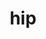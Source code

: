 ---
title: "hip"
layout: cache
categories: [package, develop]
meta: {"compilers": ["gcc@=11.4.0", "gcc@=13.2.0"], "num_specs": 55, "num_specs_by_stack": {"e4s": 35, "hep": 10, "ml-linux-x86_64-rocm": 10, "root": 55}, "oss": ["ubuntu22.04", "ubuntu24.04"], "platforms": ["linux"], "stacks": ["e4s", "hep", "ml-linux-x86_64-rocm", "root"], "targets": ["x86_64_v3"], "versions": ["5.7.1", "6.1.2", "6.3.2"]}
spec_details: [{"compiler": "gcc@=11.4.0", "hash": "23idfkwrb3ldlmzkyrq5lh27jfe5v46j", "os": "ubuntu22.04", "platform": "linux", "size": "-", "stacks": ["hep", "root"], "target": "x86_64_v3", "variants": ["~asan", "build_system=cmake", "build_type=Release", "~cuda", "generator=make", "~ipo", "patches=5bb9b0e,7668b2a,aee7249,b589a02,c2ee21c", "+rocm"], "versions": ["5.7.1"]}, {"compiler": "gcc@=13.2.0", "hash": "3r2equca7uv4vkiysccpjcftjnsazm7d", "os": "ubuntu24.04", "platform": "linux", "size": "-", "stacks": ["ml-linux-x86_64-rocm", "root"], "target": "x86_64_v3", "variants": ["~asan", "build_system=cmake", "build_type=Release", "~cuda", "generator=make", "~ipo", "patches=1f65dfe,6bbe83b", "+rocm"], "versions": ["6.1.2"]}, {"compiler": "gcc@=11.4.0", "hash": "4gcknfw6rjgpyi3hsrw4z6xl66j2rsbn", "os": "ubuntu22.04", "platform": "linux", "size": "-", "stacks": ["hep", "root"], "target": "x86_64_v3", "variants": ["~asan", "build_system=cmake", "build_type=Release", "~cuda", "generator=make", "~ipo", "patches=5bb9b0e,7668b2a,aee7249,b589a02,c2ee21c", "+rocm"], "versions": ["5.7.1"]}, {"compiler": "gcc@=11.4.0", "hash": "4q5ftebhyqdplnq35jri5oa73e6xz7qk", "os": "ubuntu22.04", "platform": "linux", "size": "-", "stacks": ["e4s", "root"], "target": "x86_64_v3", "variants": ["~asan", "build_system=cmake", "build_type=Release", "~cuda", "generator=make", "~ipo", "patches=1f65dfe", "+rocm"], "versions": ["6.3.2"]}, {"compiler": "gcc@=11.4.0", "hash": "5mkzuixiyceap4ors6p6hj35muell34x", "os": "ubuntu22.04", "platform": "linux", "size": "-", "stacks": ["e4s", "root"], "target": "x86_64_v3", "variants": ["~asan", "build_system=cmake", "build_type=Release", "~cuda", "generator=make", "~ipo", "patches=1f65dfe", "+rocm"], "versions": ["6.3.2"]}, {"compiler": "gcc@=11.4.0", "hash": "73nshg2xzgnzgtspmufv24d7sdnx6apg", "os": "ubuntu22.04", "platform": "linux", "size": "-", "stacks": ["e4s", "root"], "target": "x86_64_v3", "variants": ["~asan", "build_system=cmake", "build_type=Release", "~cuda", "generator=make", "~ipo", "patches=1f65dfe", "+rocm"], "versions": ["6.3.2"]}, {"compiler": "gcc@=11.4.0", "hash": "77pgkoi6vw4gloj36tdhuekzkit3zzp3", "os": "ubuntu22.04", "platform": "linux", "size": "-", "stacks": ["e4s", "root"], "target": "x86_64_v3", "variants": ["~asan", "build_system=cmake", "build_type=Release", "~cuda", "generator=make", "~ipo", "patches=1f65dfe", "+rocm"], "versions": ["6.3.2"]}, {"compiler": "gcc@=11.4.0", "hash": "7c2v5mlytpwavb5sxgee3shntftxppx4", "os": "ubuntu22.04", "platform": "linux", "size": "-", "stacks": ["hep", "root"], "target": "x86_64_v3", "variants": ["~asan", "build_system=cmake", "build_type=Release", "~cuda", "generator=make", "~ipo", "patches=5bb9b0e,7668b2a,aee7249,b589a02,c2ee21c", "+rocm"], "versions": ["5.7.1"]}, {"compiler": "gcc@=11.4.0", "hash": "7elmzvxnoy7gdymflxlxctwt2ztrmhjp", "os": "ubuntu22.04", "platform": "linux", "size": "-", "stacks": ["e4s", "root"], "target": "x86_64_v3", "variants": ["~asan", "build_system=cmake", "build_type=Release", "~cuda", "generator=make", "~ipo", "patches=1f65dfe", "+rocm"], "versions": ["6.3.2"]}, {"compiler": "gcc@=11.4.0", "hash": "7rvyz2sc2poplisn5vd57wccnu7wnzfm", "os": "ubuntu22.04", "platform": "linux", "size": "-", "stacks": ["e4s", "root"], "target": "x86_64_v3", "variants": ["~asan", "build_system=cmake", "build_type=Release", "~cuda", "generator=make", "~ipo", "patches=1f65dfe", "+rocm"], "versions": ["6.3.2"]}, {"compiler": "gcc@=11.4.0", "hash": "a7poqkd5frlanwhs657qxkqse2oy4wy6", "os": "ubuntu22.04", "platform": "linux", "size": "-", "stacks": ["e4s", "root"], "target": "x86_64_v3", "variants": ["~asan", "build_system=cmake", "build_type=Release", "~cuda", "generator=make", "~ipo", "patches=1f65dfe", "+rocm"], "versions": ["6.3.2"]}, {"compiler": "gcc@=11.4.0", "hash": "airjl5ldg6yfra756zhvjfjve3ciubiz", "os": "ubuntu22.04", "platform": "linux", "size": "-", "stacks": ["e4s", "root"], "target": "x86_64_v3", "variants": ["~asan", "build_system=cmake", "build_type=Release", "~cuda", "generator=make", "~ipo", "patches=1f65dfe", "+rocm"], "versions": ["6.3.2"]}, {"compiler": "gcc@=11.4.0", "hash": "ateg6ewezexa7m6cyldq2i25z5zby3ba", "os": "ubuntu22.04", "platform": "linux", "size": "-", "stacks": ["e4s", "root"], "target": "x86_64_v3", "variants": ["~asan", "build_system=cmake", "build_type=Release", "~cuda", "generator=make", "~ipo", "patches=1f65dfe", "+rocm"], "versions": ["6.3.2"]}, {"compiler": "gcc@=11.4.0", "hash": "bff3o3q2igmklsjmlsrbijujef4edvvb", "os": "ubuntu22.04", "platform": "linux", "size": "-", "stacks": ["e4s", "root"], "target": "x86_64_v3", "variants": ["~asan", "build_system=cmake", "build_type=Release", "~cuda", "generator=make", "~ipo", "patches=1f65dfe", "+rocm"], "versions": ["6.3.2"]}, {"compiler": "gcc@=11.4.0", "hash": "br7r3pjjurnayojj7ldif6kt6uwn3sp2", "os": "ubuntu22.04", "platform": "linux", "size": "-", "stacks": ["hep", "root"], "target": "x86_64_v3", "variants": ["~asan", "build_system=cmake", "build_type=Release", "~cuda", "generator=make", "~ipo", "patches=5bb9b0e,7668b2a,aee7249,b589a02,c469dde", "+rocm"], "versions": ["5.7.1"]}, {"compiler": "gcc@=11.4.0", "hash": "btcrcpplcyvi7mwvsnd2tfwqrihalbij", "os": "ubuntu22.04", "platform": "linux", "size": "-", "stacks": ["e4s", "root"], "target": "x86_64_v3", "variants": ["~asan", "build_system=cmake", "build_type=Release", "~cuda", "generator=make", "~ipo", "patches=1f65dfe", "+rocm"], "versions": ["6.3.2"]}, {"compiler": "gcc@=13.2.0", "hash": "cmisipywqtyaujlpnvc2teq4dzyxatht", "os": "ubuntu24.04", "platform": "linux", "size": "-", "stacks": ["ml-linux-x86_64-rocm", "root"], "target": "x86_64_v3", "variants": ["~asan", "build_system=cmake", "build_type=Release", "~cuda", "generator=make", "~ipo", "patches=1f65dfe,6bbe83b", "+rocm"], "versions": ["6.1.2"]}, {"compiler": "gcc@=11.4.0", "hash": "ddr6xvxa3clpfdn6dexjfomxp24eaxfs", "os": "ubuntu22.04", "platform": "linux", "size": "-", "stacks": ["hep", "root"], "target": "x86_64_v3", "variants": ["~asan", "build_system=cmake", "build_type=Release", "~cuda", "generator=make", "~ipo", "patches=5bb9b0e,7668b2a,aee7249,b589a02,c2ee21c", "+rocm"], "versions": ["5.7.1"]}, {"compiler": "gcc@=13.2.0", "hash": "dhgymtwnteznx32bm7ttapenrnjb7f7h", "os": "ubuntu24.04", "platform": "linux", "size": "-", "stacks": ["ml-linux-x86_64-rocm", "root"], "target": "x86_64_v3", "variants": ["~asan", "build_system=cmake", "build_type=Release", "~cuda", "generator=make", "~ipo", "patches=1f65dfe,6bbe83b", "+rocm"], "versions": ["6.1.2"]}, {"compiler": "gcc@=11.4.0", "hash": "erohobkju62zllmiesj3zdwyrpxfjey6", "os": "ubuntu22.04", "platform": "linux", "size": "-", "stacks": ["e4s", "root"], "target": "x86_64_v3", "variants": ["~asan", "build_system=cmake", "build_type=Release", "~cuda", "generator=make", "~ipo", "patches=1f65dfe", "+rocm"], "versions": ["6.3.2"]}, {"compiler": "gcc@=13.2.0", "hash": "ew7xxo4majan6ab36fiast6lva25xbkh", "os": "ubuntu24.04", "platform": "linux", "size": "-", "stacks": ["ml-linux-x86_64-rocm", "root"], "target": "x86_64_v3", "variants": ["~asan", "build_system=cmake", "build_type=Release", "~cuda", "generator=make", "~ipo", "patches=1f65dfe,6bbe83b", "+rocm"], "versions": ["6.1.2"]}, {"compiler": "gcc@=11.4.0", "hash": "gautmbabkmv22t6bxqtaj4rdy6x3kbzn", "os": "ubuntu22.04", "platform": "linux", "size": "-", "stacks": ["e4s", "root"], "target": "x86_64_v3", "variants": ["~asan", "build_system=cmake", "build_type=Release", "~cuda", "generator=make", "~ipo", "patches=1f65dfe", "+rocm"], "versions": ["6.3.2"]}, {"compiler": "gcc@=11.4.0", "hash": "glwqfxdhteho3hjmgz26kpzzggkipzjj", "os": "ubuntu22.04", "platform": "linux", "size": "-", "stacks": ["e4s", "root"], "target": "x86_64_v3", "variants": ["~asan", "build_system=cmake", "build_type=Release", "~cuda", "generator=make", "~ipo", "patches=1f65dfe", "+rocm"], "versions": ["6.3.2"]}, {"compiler": "gcc@=13.2.0", "hash": "hg2srggzde235zyz4qpvh34fcguzezrc", "os": "ubuntu24.04", "platform": "linux", "size": "-", "stacks": ["ml-linux-x86_64-rocm", "root"], "target": "x86_64_v3", "variants": ["~asan", "build_system=cmake", "build_type=Release", "~cuda", "generator=make", "~ipo", "patches=1f65dfe,6bbe83b", "+rocm"], "versions": ["6.1.2"]}, {"compiler": "gcc@=11.4.0", "hash": "ifzoy7gutpf576voflgxodzzmb33rdfv", "os": "ubuntu22.04", "platform": "linux", "size": "-", "stacks": ["hep", "root"], "target": "x86_64_v3", "variants": ["~asan", "build_system=cmake", "build_type=Release", "~cuda", "generator=make", "~ipo", "patches=5bb9b0e,7668b2a,aee7249,b589a02,c2ee21c", "+rocm"], "versions": ["5.7.1"]}, {"compiler": "gcc@=11.4.0", "hash": "ioput77edhw4nop3h5x52ckijl2s6fyd", "os": "ubuntu22.04", "platform": "linux", "size": "-", "stacks": ["hep", "root"], "target": "x86_64_v3", "variants": ["~asan", "build_system=cmake", "build_type=Release", "~cuda", "generator=make", "~ipo", "patches=5bb9b0e,7668b2a,aee7249,b589a02,c469dde", "+rocm"], "versions": ["5.7.1"]}, {"compiler": "gcc@=11.4.0", "hash": "itaakr3xlupixbcpdkmcwcovp6ek34vx", "os": "ubuntu22.04", "platform": "linux", "size": "-", "stacks": ["e4s", "root"], "target": "x86_64_v3", "variants": ["~asan", "build_system=cmake", "build_type=Release", "~cuda", "generator=make", "~ipo", "patches=1f65dfe", "+rocm"], "versions": ["6.3.2"]}, {"compiler": "gcc@=11.4.0", "hash": "iugkq6euccsqapkfzzrf2m5kqgnwvq2f", "os": "ubuntu22.04", "platform": "linux", "size": "-", "stacks": ["hep", "root"], "target": "x86_64_v3", "variants": ["~asan", "build_system=cmake", "build_type=Release", "~cuda", "generator=make", "~ipo", "patches=5bb9b0e,7668b2a,aee7249,b589a02,c2ee21c", "+rocm"], "versions": ["5.7.1"]}, {"compiler": "gcc@=11.4.0", "hash": "j3baewdgmku55t22d63ojudhxhksolpp", "os": "ubuntu22.04", "platform": "linux", "size": "-", "stacks": ["e4s", "root"], "target": "x86_64_v3", "variants": ["~asan", "build_system=cmake", "build_type=Release", "~cuda", "generator=make", "~ipo", "patches=1f65dfe", "+rocm"], "versions": ["6.3.2"]}, {"compiler": "gcc@=11.4.0", "hash": "km4wsque7zft4aoji4ryelumr5h4imi3", "os": "ubuntu22.04", "platform": "linux", "size": "-", "stacks": ["e4s", "root"], "target": "x86_64_v3", "variants": ["~asan", "build_system=cmake", "build_type=Release", "~cuda", "generator=make", "~ipo", "patches=1f65dfe", "+rocm"], "versions": ["6.3.2"]}, {"compiler": "gcc@=11.4.0", "hash": "lpnvupihd227ebf6at5ijpxpcfwyzzf3", "os": "ubuntu22.04", "platform": "linux", "size": "-", "stacks": ["e4s", "root"], "target": "x86_64_v3", "variants": ["~asan", "build_system=cmake", "build_type=Release", "~cuda", "generator=make", "~ipo", "patches=1f65dfe", "+rocm"], "versions": ["6.3.2"]}, {"compiler": "gcc@=13.2.0", "hash": "mntl24pizakbyoiakmhmsclzsi2pfovl", "os": "ubuntu24.04", "platform": "linux", "size": "-", "stacks": ["ml-linux-x86_64-rocm", "root"], "target": "x86_64_v3", "variants": ["~asan", "build_system=cmake", "build_type=Release", "~cuda", "generator=make", "~ipo", "patches=1f65dfe,6bbe83b", "+rocm"], "versions": ["6.1.2"]}, {"compiler": "gcc@=11.4.0", "hash": "nbixiq7vw7w7skrulx3svvmaptsm63it", "os": "ubuntu22.04", "platform": "linux", "size": "-", "stacks": ["e4s", "root"], "target": "x86_64_v3", "variants": ["~asan", "build_system=cmake", "build_type=Release", "~cuda", "generator=make", "~ipo", "patches=1f65dfe", "+rocm"], "versions": ["6.3.2"]}, {"compiler": "gcc@=11.4.0", "hash": "nd4eali4zi2p4rsh6cwbl6wsw3iq2k3l", "os": "ubuntu22.04", "platform": "linux", "size": "-", "stacks": ["e4s", "root"], "target": "x86_64_v3", "variants": ["~asan", "build_system=cmake", "build_type=Release", "~cuda", "generator=make", "~ipo", "patches=1f65dfe", "+rocm"], "versions": ["6.3.2"]}, {"compiler": "gcc@=11.4.0", "hash": "nqzaegap5sxzevfvuubclqpw7kihiort", "os": "ubuntu22.04", "platform": "linux", "size": "-", "stacks": ["e4s", "root"], "target": "x86_64_v3", "variants": ["~asan", "build_system=cmake", "build_type=Release", "~cuda", "generator=make", "~ipo", "patches=1f65dfe", "+rocm"], "versions": ["6.3.2"]}, {"compiler": "gcc@=13.2.0", "hash": "nsdqmdsdrbudwrsqnxsrqdgcwdzt32ql", "os": "ubuntu24.04", "platform": "linux", "size": "-", "stacks": ["ml-linux-x86_64-rocm", "root"], "target": "x86_64_v3", "variants": ["~asan", "build_system=cmake", "build_type=Release", "~cuda", "generator=make", "~ipo", "patches=1f65dfe,6bbe83b", "+rocm"], "versions": ["6.1.2"]}, {"compiler": "gcc@=11.4.0", "hash": "og3uwoinfabpvebptojowqjr6rnqgxqo", "os": "ubuntu22.04", "platform": "linux", "size": "-", "stacks": ["e4s", "root"], "target": "x86_64_v3", "variants": ["~asan", "build_system=cmake", "build_type=Release", "~cuda", "generator=make", "~ipo", "patches=1f65dfe", "+rocm"], "versions": ["6.3.2"]}, {"compiler": "gcc@=11.4.0", "hash": "otsdxtmz7zpf6rpl7sa4c3oj46gcpsdg", "os": "ubuntu22.04", "platform": "linux", "size": "-", "stacks": ["e4s", "root"], "target": "x86_64_v3", "variants": ["~asan", "build_system=cmake", "build_type=Release", "~cuda", "generator=make", "~ipo", "patches=1f65dfe", "+rocm"], "versions": ["6.3.2"]}, {"compiler": "gcc@=11.4.0", "hash": "p4xdtio63jqerl5feilevtvudfsjxyds", "os": "ubuntu22.04", "platform": "linux", "size": "-", "stacks": ["e4s", "root"], "target": "x86_64_v3", "variants": ["~asan", "build_system=cmake", "build_type=Release", "~cuda", "generator=make", "~ipo", "patches=1f65dfe", "+rocm"], "versions": ["6.3.2"]}, {"compiler": "gcc@=11.4.0", "hash": "ptkd7wy6ox6stciwlz7hklise7m5cvih", "os": "ubuntu22.04", "platform": "linux", "size": "-", "stacks": ["e4s", "root"], "target": "x86_64_v3", "variants": ["~asan", "build_system=cmake", "build_type=Release", "~cuda", "generator=make", "~ipo", "patches=1f65dfe", "+rocm"], "versions": ["6.3.2"]}, {"compiler": "gcc@=11.4.0", "hash": "q57h2ootc3ssfqhirtal7qdyuejvg6iu", "os": "ubuntu22.04", "platform": "linux", "size": "-", "stacks": ["e4s", "root"], "target": "x86_64_v3", "variants": ["~asan", "build_system=cmake", "build_type=Release", "~cuda", "generator=make", "~ipo", "patches=1f65dfe", "+rocm"], "versions": ["6.3.2"]}, {"compiler": "gcc@=11.4.0", "hash": "s74b2det34dkd5z43faee5yubtlg5k5y", "os": "ubuntu22.04", "platform": "linux", "size": "-", "stacks": ["e4s", "root"], "target": "x86_64_v3", "variants": ["~asan", "build_system=cmake", "build_type=Release", "~cuda", "generator=make", "~ipo", "patches=1f65dfe", "+rocm"], "versions": ["6.3.2"]}, {"compiler": "gcc@=13.2.0", "hash": "slw6tcieat65vicbl2brm53wpprhfgay", "os": "ubuntu24.04", "platform": "linux", "size": "-", "stacks": ["ml-linux-x86_64-rocm", "root"], "target": "x86_64_v3", "variants": ["~asan", "build_system=cmake", "build_type=Release", "~cuda", "generator=make", "~ipo", "patches=1f65dfe,6bbe83b", "+rocm"], "versions": ["6.1.2"]}, {"compiler": "gcc@=11.4.0", "hash": "st22gpi3cun2ahyhmskdj64ht3fztxog", "os": "ubuntu22.04", "platform": "linux", "size": "-", "stacks": ["hep", "root"], "target": "x86_64_v3", "variants": ["~asan", "build_system=cmake", "build_type=Release", "~cuda", "generator=make", "~ipo", "patches=5bb9b0e,7668b2a,aee7249,b589a02,c2ee21c", "+rocm"], "versions": ["5.7.1"]}, {"compiler": "gcc@=13.2.0", "hash": "tdeznfmnk5kaguirljme6pohhlemfcsq", "os": "ubuntu24.04", "platform": "linux", "size": "-", "stacks": ["ml-linux-x86_64-rocm", "root"], "target": "x86_64_v3", "variants": ["~asan", "build_system=cmake", "build_type=Release", "~cuda", "generator=make", "~ipo", "patches=1f65dfe,6bbe83b", "+rocm"], "versions": ["6.1.2"]}, {"compiler": "gcc@=11.4.0", "hash": "tuvrekq3l3eqsvabxeas3xsjepbugwe7", "os": "ubuntu22.04", "platform": "linux", "size": "-", "stacks": ["e4s", "root"], "target": "x86_64_v3", "variants": ["~asan", "build_system=cmake", "build_type=Release", "~cuda", "generator=make", "~ipo", "patches=1f65dfe", "+rocm"], "versions": ["6.3.2"]}, {"compiler": "gcc@=11.4.0", "hash": "tykub6bym6ucw2csqnkmztfqajixdkam", "os": "ubuntu22.04", "platform": "linux", "size": "-", "stacks": ["e4s", "root"], "target": "x86_64_v3", "variants": ["~asan", "build_system=cmake", "build_type=Release", "~cuda", "generator=make", "~ipo", "patches=1f65dfe", "+rocm"], "versions": ["6.3.2"]}, {"compiler": "gcc@=11.4.0", "hash": "tzst4yjv7uxhd4rpag23uaeoupgjdyva", "os": "ubuntu22.04", "platform": "linux", "size": "-", "stacks": ["e4s", "root"], "target": "x86_64_v3", "variants": ["~asan", "build_system=cmake", "build_type=Release", "~cuda", "generator=make", "~ipo", "patches=1f65dfe", "+rocm"], "versions": ["6.3.2"]}, {"compiler": "gcc@=13.2.0", "hash": "ubh4shfnj3v5ibfe5qf7asstmavoyvqh", "os": "ubuntu24.04", "platform": "linux", "size": "-", "stacks": ["ml-linux-x86_64-rocm", "root"], "target": "x86_64_v3", "variants": ["~asan", "build_system=cmake", "build_type=Release", "~cuda", "generator=make", "~ipo", "patches=1f65dfe,6bbe83b", "+rocm"], "versions": ["6.1.2"]}, {"compiler": "gcc@=11.4.0", "hash": "vqvxvzgkapcokdptntv2cvsfitw6bxbw", "os": "ubuntu22.04", "platform": "linux", "size": "-", "stacks": ["e4s", "root"], "target": "x86_64_v3", "variants": ["~asan", "build_system=cmake", "build_type=Release", "~cuda", "generator=make", "~ipo", "patches=1f65dfe", "+rocm"], "versions": ["6.3.2"]}, {"compiler": "gcc@=11.4.0", "hash": "x2qoii7iyilhsngvn63pg7jpkcfmljhe", "os": "ubuntu22.04", "platform": "linux", "size": "-", "stacks": ["hep", "root"], "target": "x86_64_v3", "variants": ["~asan", "build_system=cmake", "build_type=Release", "~cuda", "generator=make", "~ipo", "patches=5bb9b0e,7668b2a,aee7249,b589a02,c2ee21c", "+rocm"], "versions": ["5.7.1"]}, {"compiler": "gcc@=11.4.0", "hash": "y7puma3ptbopjhp3rx7ybqtkhcid6wvn", "os": "ubuntu22.04", "platform": "linux", "size": "-", "stacks": ["e4s", "root"], "target": "x86_64_v3", "variants": ["~asan", "build_system=cmake", "build_type=Release", "~cuda", "generator=make", "~ipo", "patches=1f65dfe", "+rocm"], "versions": ["6.3.2"]}, {"compiler": "gcc@=11.4.0", "hash": "ynqs3fkociujyou2uslgyojqy6lww3ds", "os": "ubuntu22.04", "platform": "linux", "size": "-", "stacks": ["e4s", "root"], "target": "x86_64_v3", "variants": ["~asan", "build_system=cmake", "build_type=Release", "~cuda", "generator=make", "~ipo", "patches=1f65dfe", "+rocm"], "versions": ["6.3.2"]}, {"compiler": "gcc@=11.4.0", "hash": "z6hes5getirkrmxvr74gtfhx5jvbayyv", "os": "ubuntu22.04", "platform": "linux", "size": "-", "stacks": ["e4s", "root"], "target": "x86_64_v3", "variants": ["~asan", "build_system=cmake", "build_type=Release", "~cuda", "generator=make", "~ipo", "patches=1f65dfe", "+rocm"], "versions": ["6.3.2"]}, {"compiler": "gcc@=11.4.0", "hash": "zjgyvfg2o75ctdf7lmuptarhjaeb5sqy", "os": "ubuntu22.04", "platform": "linux", "size": "-", "stacks": ["e4s", "root"], "target": "x86_64_v3", "variants": ["~asan", "build_system=cmake", "build_type=Release", "~cuda", "generator=make", "~ipo", "patches=1f65dfe", "+rocm"], "versions": ["6.3.2"]}]
---
